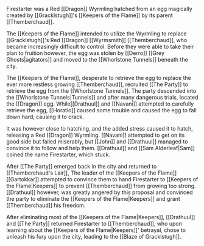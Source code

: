 Firestarter was a Red [[Dragon]] Wyrmling hatched from an egg magically created by [[Gracklstugh]]'s [[Keepers of the Flame]] by its parent [[Themberchaud]].

The [[Keepers of the Flame]] intended to utilize the Wyrmling to replace [[Gracklstugh]]'s Red [[Dragon]] [[Wyrmsmith]] [[Themberchaud]], who became increasingly difficult to control. Before they were able to take their plan to fruition however, the egg was stolen by [[Derro]] [[Grey Ghosts|agitators]] and moved to the [[Whorlstone Tunnels]] beneath the city.

The [[Keepers of the Flame]], desperate to retrieve the egg to replace the ever more restless growing [[Themberchaud]], recruited [[The Party]] to retrieve the egg from the [[Whorlstone Tunnels]]. The party descended into the [[Whorlstone Tunnels|Tunnels]] and after many dangerous trials, located the [[Dragon]] egg. While[[Drathuul]] and [[Navani]] attempted to carefully retrieve the egg, [[Horatio]] caused some trouble and caused the egg to fall down hard, causing it to crack.

It was however close to hatching, and the added stress caused it to hatch, releasing a Red [[Dragon]] Wyrmling. [[Navani]] attempted to get on its good side but failed miserably, but [[John]] and [[Drathuul]] managed to convince it to follow and help them. [[Drathuul]] and [[Sam Alderleaf|Sam]] coined the name Firestarter, which stuck.

After [[The Party]] emerged back in the city and returned to [[Themberchaud's Lair]], The leader of the [[Keepers of the Flame]] [[Gartokkar]] attempted to convince them to hand Firestarter to [[Keepers of the Flame|Keepers]] to prevent [[Themberchaud]] from growing too strong. [[Drathuul]] however, was greatly angered by this proposal and convinced the party to eliminate the [[Keepers of the Flame|Keepers]] and grant [[Themberchaud]] his freedom.

After eliminating most of the [[Keepers of the Flame|Keepers]], [[Drathuul]] and [[The Party]] returned Firestarter to [[Themberchaud]], who upon learning about the [[Keepers of the Flame|Keepers]]' betrayal, chose to unleash his fury upon the city, leading to the [[Blaze of Gracklstugh]].